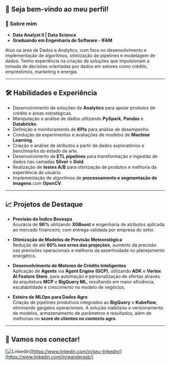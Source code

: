
## 👋 Seja bem-vindo ao meu perfil!

### 🚀 Sobre mim
- **Data Analyst II | Data Science**
- **Graduando em Engenharia de Software - IFAM**

Atuo na área de Dados e Analytics, com foco no desenvolvimento e implementação de algoritmos, otimização de pipelines e modelagem de dados. Tenho experiência na criação de soluções que impulsionam a tomada de decisões orientadas por dados em setores como crédito, empréstimos, marketing e energia.

---

## 🛠️ Habilidades e Experiência

- Desenvolvimento de soluções de **Analytics** para apoiar produtos de crédito e áreas estratégicas.
- Manipulação e análise de dados utilizando **PySpark**, **Pandas** e **Databricks**.
- Definição e monitoramento de **KPIs** para análise de desempenho.
- Condução de experimentos e avaliações de modelos de **Machine Learning**.
- Criação e análise de atributos a partir de dados exploratórios e benchmarks do estado da arte.
- Desenvolvimento de **ETL pipelines** para transformação e ingestão de dados nas camadas **Silver** e **Gold**.
- Realização de **testes A/B** para otimização de produtos e melhoria da experiência do usuário.
- Implementação de algoritmos de **processamento e segmentação de imagens** com **OpenCV**.

---

## 📈 Projetos de Destaque

- **Previsão do Índice Bovespa**  
  Acurácia de **96%** utilizando **XGBoost** e engenharia de atributos aplicada ao mercado financeiro, com entrega validada por empresa do setor.

- **Otimização de Modelos de Previsão Meteorológica**  
  Redução de até **60% nos erros das projeções**, aumento da precisão nas previsões operacionais e melhoria da assertividade no planejamento energético.

- **Desenvolvimento de Motores de Crédito Inteligentes**  
  Aplicação de **Agents** via **Agent Engine (GCP)**, utilizando **ADK** e **Vertex AI Feature Store**, para automação e personalização de ofertas através da arquitetura **MCP** e **BigQuery ML**, resultando em maior eficiência, escalabilidade e crescimento no modelo de negócios.

- **Esteira de MLOps para Dados Agro**  
  Criação de pipelines produtivos integrados ao **BigQuery** e **Kubeflow**, eliminando gargalos operacionais. A solução viabilizou o versionamento de modelos, armazenamento de parâmetros e resultados, além de melhorias no **score de clientes no contexto agro**.

---

## 🔗 Vamos nos conectar!
[![LinkedIn](https://img.shields.io/badge/-LinkedIn-blue?logo=linkedin&logoColor=white&style=for-the-badge)][https://www.linkedin.com/in/seu-linkedin/](https://www.linkedin.com/in/wanderasb/)

